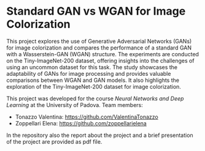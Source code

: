 # Standard GAN vs WGAN for Image Colorization
This project explores the use of Generative Adversarial Networks (GANs) for image colorization and compares the performance of a standard GAN with a Wasserstein-GAN (WGAN) structure. 
The experiments are conducted on the Tiny-ImageNet-200 dataset, offering insights into the challenges of using an uncommon dataset for this task. 
The study showcases the adaptability of GANs for image processing and provides valuable comparisons between WGAN and GAN models. 
It also highlights the exploration of the Tiny-ImageNet-200 dataset for image colorization.

This project was developed for the course *Neural Networks and Deep Learning* at the University of Padova.
Team members:
- Tonazzo Valentina: https://github.com/ValentinaTonazzo
- Zoppellari Elena: https://github.com/zoppellarielena

In the repository also the report about the project and a brief presentation of the project are provided as pdf file.
